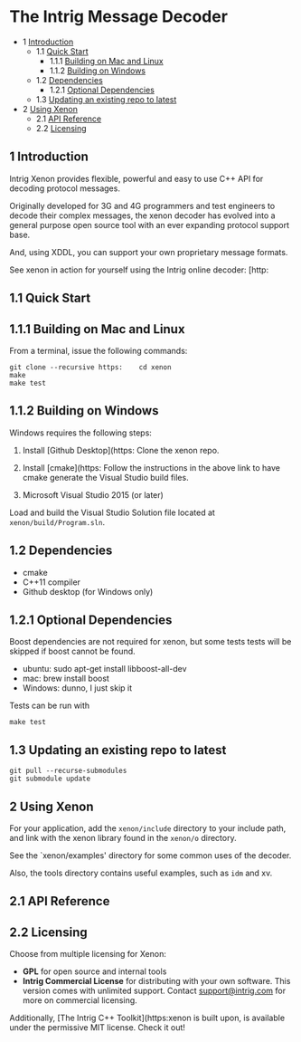 #  The Intrig Message Decoder
* 1 [Introduction](#Introduction)
    * 1.1 [Quick Start](#QuickStart)
        * 1.1.1 [Building on Mac and Linux](#BuildingonMacandLinux)
        * 1.1.2 [Building on Windows](#BuildingonWindows)
    * 1.2 [Dependencies](#Dependencies)
        * 1.2.1 [Optional Dependencies](#OptionalDependencies)
    * 1.3 [Updating an existing repo to latest](#Updatinganexistingrepotolatest)
* 2 [Using Xenon](#UsingXenon)
    * 2.1 [API Reference](#APIReference)
    * 2.2 [Licensing](#Licensing)

<h2 id="Introduction">1 Introduction</h2>


Intrig Xenon provides flexible, powerful and easy to use C++ API for decoding protocol messages.

Originally developed for 3G and 4G programmers and test engineers to decode their complex messages, the xenon decoder
has evolved into a general purpose open source tool with an ever expanding protocol support base.

And, using XDDL, you can support your own proprietary message formats.

See xenon in action for yourself using the Intrig online decoder: [http:
<h2 id="QuickStart">1.1 Quick Start</h2>
<h2 id="BuildingonMacandLinux">1.1.1 Building on Mac and Linux</h2>


From a terminal, issue the following commands:

    git clone --recursive https:    cd xenon
    make 
    make test
<h2 id="BuildingonWindows">1.1.2 Building on Windows</h2>


Windows requires the following steps:

1. Install [Github Desktop](https:
   Clone the xenon repo.

2. Install [cmake](https:
   Follow the instructions in the above link to have cmake generate the Visual Studio build files.

3. Microsoft Visual Studio 2015 (or later)
  
  Load and build the Visual Studio Solution file located at `xenon/build/Program.sln`.

<h2 id="Dependencies">1.2 Dependencies</h2>


* cmake
* C++11 compiler
* Github desktop (for Windows only)

<h2 id="OptionalDependencies">1.2.1 Optional Dependencies</h2>


Boost dependencies are not required for xenon, but some tests tests will be skipped if boost cannot be found.

* ubuntu: sudo apt-get install libboost-all-dev
* mac: brew install boost
* Windows: dunno, I just skip it

Tests can be run with

    make test

<h2 id="Updatinganexistingrepotolatest">1.3 Updating an existing repo to latest</h2>


    git pull --recurse-submodules
    git submodule update

<h2 id="UsingXenon">2 Using Xenon</h2>


For your application, add the `xenon/include` directory to your include path, and link with the xenon library found
in the `xenon/o` directory.

See the `xenon/examples' directory for some common uses of the decoder.

Also, the tools directory contains useful examples, such as `idm` and xv.

<h2 id="APIReference">2.1 API Reference</h2>
<h2 id="Licensing">2.2 Licensing</h2>


Choose from multiple licensing for Xenon:

* **GPL** for open source and internal tools
* **Intrig Commercial License** for distributing with your own software.  This version comes with unlimited support.
  Contact support@intrig.com for more on commercial licensing.

Additionally, [The Intrig C++ Toolkit](https:xenon is built upon, is available under the permissive MIT license.  Check it out!

